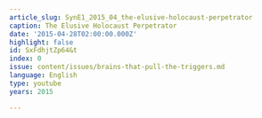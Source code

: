 ```yaml
---
article_slug: SynE1_2015_04_the-elusive-holocaust-perpetrator
caption: The Elusive Holocaust Perpetrator
date: '2015-04-28T02:00:00.000Z'
highlight: false
id: SxFdhjtZp64&t
index: 0
issue: content/issues/brains-that-pull-the-triggers.md
language: English
type: youtube
years: 2015

---
```

